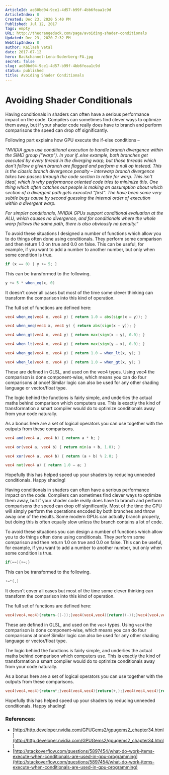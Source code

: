 ```yaml
---
ArticleId: ae80bd04-9ce1-4d57-b99f-4bb6feaa1c9d
ArticleIndex: 8
Created: Dec 23, 2020 5:40 PM
Published: Jul 12, 2017
Tags: empty
URL: http://theorangeduck.com/page/avoiding-shader-conditionals
Updated: Dec 23, 2020 7:32 PM
WebClipIndex: 8
author: Kailash Vetal
date: 2017-07-12
hero: Backchannel-Lena-Soderberg-FA.jpg
secret: false
slug: ae80bd04-9ce1-4d57-b99f-4bb6feaa1c9d
status: published
title: Avoiding Shader Conditionals
---
```

#  Avoiding Shader Conditionals
Having conditionals in shaders can often have a serious performance impact on the code. Compilers can sometimes find clever ways to optimize them away, but if your shader code really does have to branch and perform comparisons the speed can drop off significantly.

Following part explains how GPU execute the if-else conditions –

*“NVIDIA gpus use conditional execution to handle branch divergence within the SIMD group (“warp”). In your if..else example, both branches get executed by every thread in the diverging warp, but those threads which don’t follow a given branch are flagged and perform a null op instead. This is the classic branch divergence penalty – interwarp branch divergence takes two passes through the code section to retire for warp. This isn’t ideal, which is why performance oriented code tries to minimize this. One thing which often catches out people is making an assumption about which section of a divergent path gets executed “first”. The have been some very subtle bugs cause by second guessing the internal order of execution within a divergent warp.*

*For simpler conditionals, NVIDIA GPUs support conditional evaluation at the ALU, which causes no divergence, and for conditionals where the whole warp follows the same path, there is also obviously no penalty.”*

To avoid these situations I designed a number of functions which allow you to do things often done using conditionals. They perform some comparison and then return 1.0 on true and 0.0 on false. This can be useful, for example, if you want to add a number to another number, but only when some condition is true.

```glsl
if (x == 0) { y += 5; }
```

This can be transformed to the following.

```glsl
y += 5 * when_eq(x, 0)
```

It doesn’t cover all cases but most of the time some clever thinking can transform the comparison into this kind of operation.

The full set of functions are defined here:

```glsl
vec4 when_eq(vec4 x, vec4 y) { return 1.0 – abs(sign(x – y)); }
```

```glsl
vec4 when_neq(vec4 x, vec4 y) { return abs(sign(x – y)); }
```

```glsl
vec4 when_gt(vec4 x, vec4 y) { return max(sign(x – y), 0.0); }
```

```glsl
vec4 when_lt(vec4 x, vec4 y) { return max(sign(y – x), 0.0); }
```

```glsl
vec4 when_ge(vec4 x, vec4 y) { return 1.0 – when_lt(x, y); }
```

```glsl
vec4 when_le(vec4 x, vec4 y) { return 1.0 – when_gt(x, y); }
```

These are defined in GLSL, and used on the vec4 types. Using vec4 the comparison is done component-wise, which means you can do four comparisons at once! Similar logic can also be used for any other shading language or vector/float type.

The logic behind the functions is fairly simple, and underlies the actual maths behind comparison which computers use. This is exactly the kind of transformation a smart compiler would do to optimize conditionals away from your code naturally.

As a bonus here are a set of logical operators you can use together with the outputs from these comparisons.

```glsl
vec4 and(vec4 a, vec4 b) { return a * b; }
```

```glsl
vec4 or(vec4 a, vec4 b) { return min(a + b, 1.0); }
```

```glsl
vec4 xor(vec4 a, vec4 b) { return (a + b) % 2.0; }
```

```glsl
vec4 not(vec4 a) { return 1.0 – a; }
```

Hopefully this has helped speed up your shaders by reducing unneeded conditionals. Happy shading!

Having conditionals in shaders can often have a serious performance impact on the code. Compilers can sometimes find clever ways to optimize them away, but if your shader code really does have to branch and perform comparisons the speed can drop off significantly. Most of the time the GPU will simply perform the operations encoded by both branches and throw away one of the results. Some modern GPUs can actually branch properly, but doing this is often equally slow unless the branch contains a lot of code.

To avoid these situations you can design a number of functions which allow you to do things often done using conditionals. They perform some comparison and then return 1.0 on true and 0.0 on false. This can be useful, for example, if you want to add a number to another number, but only when some condition is true.

```glsl
if(==){+=;}
```

This can be transformed to the following.

```glsl
+=*(,)
```

It doesn't cover all cases but most of the time some clever thinking can transform the comparison into this kind of operation.

The full set of functions are defined here:

```glsl
vec4(vec4,vec4){return-((-));}vec4(vec4,vec4){return((-));}vec4(vec4,vec4){return((-),);}vec4(vec4,vec4){return((-),);}vec4(vec4,vec4){return-(,);}vec4(vec4,vec4){return-(,);}
```

These are defined in GLSL, and used on the `vec4` types. Using `vec4` the comparison is done component-wise, which means you can do four comparisons at once! Similar logic can also be used for any other shading language or vector/float type.

The logic behind the functions is fairly simple, and underlies the actual maths behind comparison which computers use. This is exactly the kind of transformation a smart compiler would do to optimize conditionals away from your code naturally.

As a bonus here are a set of logical operators you can use together with the outputs from these comparisons.

```glsl
vec4(vec4,vec4){return*;}vec4(vec4,vec4){return(+,);}vec4(vec4,vec4){return(+);}vec4(vec4){return-;}
```

Hopefully this has helped speed up your shaders by reducing unneeded conditionals. Happy shading!

### References:

- [http://http.developer.nvidia.com/GPUGems2/gpugems2_chapter34.html](http://http.developer.nvidia.com/GPUGems2/gpugems2_chapter34.html)
- [http://stackoverflow.com/questions/5897454/what-do-work-items-execute-when-conditionals-are-used-in-gpu-programming](http://stackoverflow.com/questions/5897454/what-do-work-items-execute-when-conditionals-are-used-in-gpu-programming)
